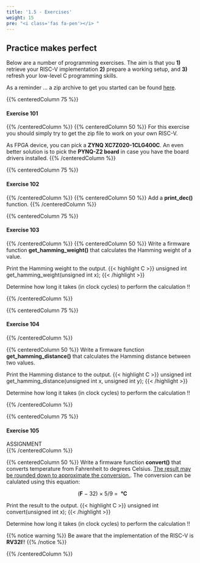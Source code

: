```yaml
---
title: '1.5 - Exercises'
weight: 15
pre: "<i class='fas fa-pen'></i> "
---
```


## Practice makes perfect

Below are a number of programming exercises. The aim is that you **1)** retrieve your RISC-V implementation **2)** prepare a working setup, and **3)** refresh your low-level C programming skills.

As a reminder ... a zip archive to get you started can be found
<a href="/src/hwswcd_template.zip" download>here</a>.


{{% centeredColumn 75 %}}
#### Exercise 101
{{% /centeredColumn %}}
{{% centeredColumn 50 %}}
For this exercise you should simply try to get the zip file to work on your own RISC-V.

As FPGA device, you can pick a <b>ZYNQ XC7Z020-1CLG400C</b>. An even better solution is to pick the <b>PYNQ-Z2 board</b> in case you have the board drivers installed.
{{% /centeredColumn %}}

{{% centeredColumn 75 %}}
#### Exercise 102
{{% /centeredColumn %}}
{{% centeredColumn 50 %}}
Add a <b>print_dec()</b> function.
{{% /centeredColumn %}}


{{% centeredColumn 75 %}}
#### Exercise 103
{{% /centeredColumn %}}
{{% centeredColumn 50 %}}
Write a firmware function <b>get_hamming_weight()</b> that calculates the Hamming weight of a value. 

Print the Hamming weight to the output.
{{< highlight C >}}
unsigned int get_hamming_weight(unsigned int x);
{{< /highlight >}}

Determine how long it takes (in clock cycles) to perform the calculation !!

{{% /centeredColumn %}}


{{% centeredColumn 75 %}}
#### Exercise 104
{{% /centeredColumn %}}

{{% centeredColumn 50 %}}
Write a firmware function <b>get_hamming_distance()</b> that calculates the Hamming distance between two values.

Print the Hamming distance to the output.
{{< highlight C >}}
unsigned int get_hamming_distance(unsigned int x, unsigned int y);
{{< /highlight >}}

Determine how long it takes (in clock cycles) to perform the calculation !!

{{% /centeredColumn %}}

<!-- #### Exercise 106

{{% centeredColumn 50 %}}
Write a firmware function <b>get_factorial()</b> that calculates the factorial of an unsigned integer.

Print the result to the output.
{{< highlight C >}}
unsigned int get_factorial(unsigned int x);
{{< /highlight >}}

Determine how long it takes (in clock cycles) to perform the calculation !!

{{% /centeredColumn %}} -->

{{% centeredColumn 75 %}}
#### Exercise 105
<div class="assignment">ASSIGNMENT</div>
{{% /centeredColumn %}}

{{% centeredColumn 50 %}}
Write a firmware function <b>convert()</b> that converts temperature from Fahrenheit to degrees Celsius. <u>The result may be rounded down to approximate the conversion.</u>. The conversion can be calulated using this equation: 

<center>
(<b>F</b> − 32) × 5/9 = &nbsp;<b>°C</b>
</center>

Print the result to the output.
{{< highlight C >}}
unsigned int convert(unsigned int x);
{{< /highlight >}}

Determine how long it takes (in clock cycles) to perform the calculation !!

{{% notice warning %}}
Be aware that the implementation of the RISC-V is **RV32I**!!
{{% /notice %}}

{{% /centeredColumn %}}
